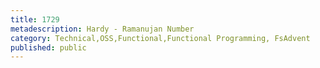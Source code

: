 ```yaml
---
title: 1729
metadescription: Hardy - Ramanujan Number
category: Technical,OSS,Functional,Functional Programming, FsAdvent
published: public
---
```



<!--excerpt-->

